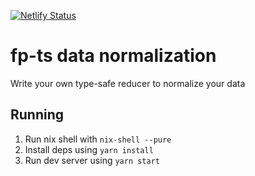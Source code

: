 [![Netlify Status](https://api.netlify.com/api/v1/badges/a30a483d-28d5-476c-bd96-5feda901a162/deploy-status)](https://app.netlify.com/sites/awesome-hypatia-750dd2/deploys)

# fp-ts data normalization

Write your own type-safe reducer to normalize your data

## Running

1. Run nix shell with `nix-shell --pure`
2. Install deps using `yarn install`
3. Run dev server using `yarn start`
